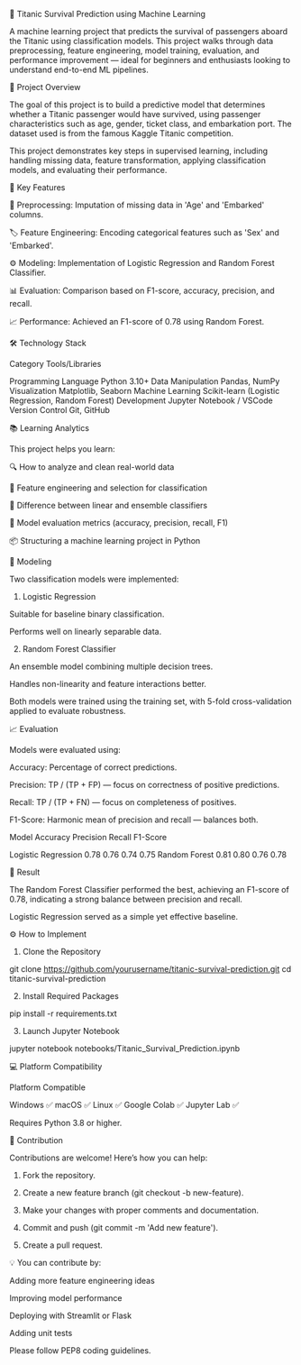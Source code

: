 🚢 Titanic Survival Prediction using Machine Learning

A machine learning project that predicts the survival of passengers aboard the Titanic using classification models. This project walks through data preprocessing, feature engineering, model training, evaluation, and performance improvement — ideal for beginners and enthusiasts looking to understand end-to-end ML pipelines.



📖 Project Overview

The goal of this project is to build a predictive model that determines whether a Titanic passenger would have survived, using passenger characteristics such as age, gender, ticket class, and embarkation port. The dataset used is from the famous Kaggle Titanic competition.

This project demonstrates key steps in supervised learning, including handling missing data, feature transformation, applying classification models, and evaluating their performance.



🚀 Key Features

🧹 Preprocessing: Imputation of missing data in 'Age' and 'Embarked' columns.

🏷 Feature Engineering: Encoding categorical features such as 'Sex' and 'Embarked'.

⚙ Modeling: Implementation of Logistic Regression and Random Forest Classifier.

📊 Evaluation: Comparison based on F1-score, accuracy, precision, and recall.

📈 Performance: Achieved an F1-score of 0.78 using Random Forest.




🛠 Technology Stack

Category	Tools/Libraries

Programming Language	Python 3.10+
Data Manipulation	Pandas, NumPy
Visualization	Matplotlib, Seaborn
Machine Learning	Scikit-learn (Logistic Regression, Random Forest)
Development	Jupyter Notebook / VSCode
Version Control	Git, GitHub




📚 Learning Analytics

This project helps you learn:

🔍 How to analyze and clean real-world data

🧠 Feature engineering and selection for classification

🔢 Difference between linear and ensemble classifiers

🧪 Model evaluation metrics (accuracy, precision, recall, F1)

📦 Structuring a machine learning project in Python




🤖 Modeling

Two classification models were implemented:

1. Logistic Regression

Suitable for baseline binary classification.

Performs well on linearly separable data.



2. Random Forest Classifier

An ensemble model combining multiple decision trees.

Handles non-linearity and feature interactions better.




Both models were trained using the training set, with 5-fold cross-validation applied to evaluate robustness.



📈 Evaluation

Models were evaluated using:

Accuracy: Percentage of correct predictions.

Precision: TP / (TP + FP) — focus on correctness of positive predictions.

Recall: TP / (TP + FN) — focus on completeness of positives.

F1-Score: Harmonic mean of precision and recall — balances both.


Model	Accuracy	Precision	Recall	F1-Score

Logistic Regression	0.78	0.76	0.74	0.75
Random Forest	0.81	0.80	0.76	0.78




🏁 Result

The Random Forest Classifier performed the best, achieving an F1-score of 0.78, indicating a strong balance between precision and recall.

Logistic Regression served as a simple yet effective baseline.




⚙ How to Implement

1. Clone the Repository

git clone https://github.com/yourusername/titanic-survival-prediction.git
cd titanic-survival-prediction

2. Install Required Packages

pip install -r requirements.txt

3. Launch Jupyter Notebook

jupyter notebook notebooks/Titanic_Survival_Prediction.ipynb



💻 Platform Compatibility

Platform	Compatible

Windows	✅
macOS	✅
Linux	✅
Google Colab	✅
Jupyter Lab	✅


Requires Python 3.8 or higher.



🤝 Contribution

Contributions are welcome! Here’s how you can help:

1. Fork the repository.


2. Create a new feature branch (git checkout -b new-feature).


3. Make your changes with proper comments and documentation.


4. Commit and push (git commit -m 'Add new feature').


5. Create a pull request.



💡 You can contribute by:

Adding more feature engineering ideas

Improving model performance

Deploying with Streamlit or Flask

Adding unit tests


Please follow PEP8 coding guidelines.






